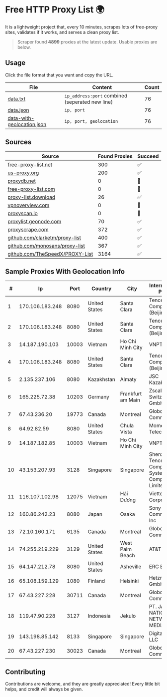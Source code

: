 
# Free HTTP Proxy List 🌍

It is a lightweight project that, every 10 minutes, scrapes lots of free-proxy sites, validates if it works, and serves a clean proxy list.


> Scraper found **4899** proxies at the latest update. Usable proxies are below.

## Usage

Click the file format that you want and copy the URL.


|File|Content|Count|
|----|-------|-----|
|[data.txt](https://raw.githubusercontent.com/themiralay/Proxy-List-World/master/data.txt)|`ip_address:port` combined (seperated new line)|76|
|[data.json](https://raw.githubusercontent.com/themiralay/Proxy-List-World/master/data.json)|`ip, port`|76|
|[data-with-geolocation.json](https://raw.githubusercontent.com/themiralay/Proxy-List-World/master/data-with-geolocation.json)|`ip, port, geolocation`|76|

## Sources

|Source|Found Proxies|Succeed|
|------|-------------|-------|
|[free-proxy-list.net](https://free-proxy-list.net)|300|✅|
|[us-proxy.org](https://www.us-proxy.org)|200|✅|
|[proxydb.net](http://proxydb.net)|0|🚫|
|[free-proxy-list.com](https://free-proxy-list.com/?page=&port=&type%5B%5D=http&type%5B%5D=https&up_time=0&search=Search)|0|🚫|
|[proxy-list.download](https://www.proxy-list.download/HTTP)|26|✅|
|[vpnoverview.com](https://vpnoverview.com/privacy/anonymous-browsing/free-proxy-servers)|0|🚫|
|[proxyscan.io](https://www.proxyscan.io)|0|🚫|
|[proxylist.geonode.com](https://proxylist.geonode.com/api/proxy-list?limit=300&page=1&sort_by=lastChecked&sort_type=desc&protocols=http,https)|70|✅|
|[proxyscrape.com](https://api.proxyscrape.com/v2/?request=displayproxies&protocol=http&timeout=10000&country=all&ssl=all&anonymity=all)|372|✅|
|[github.com/clarketm/proxy-list](https://raw.githubusercontent.com/clarketm/proxy-list/master/proxy-list-raw.txt)|400|✅|
|[github.com/monosans/proxy-list](https://raw.githubusercontent.com/monosans/proxy-list/main/proxies/http.txt)|367|✅|
|[github.com/TheSpeedX/PROXY-List](https://raw.githubusercontent.com/TheSpeedX/PROXY-List/master/http.txt)|3164|✅|


## Sample Proxies With Geolocation Info

|#|Ip|Port|Country|City|Internet Service Provider|
|-|--|----|-------|----|-------------------------|
|1|170.106.183.248|8080|United States|Santa Clara|Tencent Cloud Computing (Beijing) Co|
|2|170.106.183.248|8080|United States|Santa Clara|Tencent Cloud Computing (Beijing) Co|
|3|14.187.190.103|10003|Vietnam|Ho Chi Minh City|VNPT|
|4|170.106.183.248|8080|United States|Santa Clara|Tencent Cloud Computing (Beijing) Co|
|5|2.135.237.106|8080|Kazakhstan|Almaty|JSC Kazakhtelecom|
|6|165.225.72.38|10203|Germany|Frankfurt am Main|Zscaler Switzerland GmbH|
|7|67.43.236.20|19773|Canada|Montreal|GloboTech Communications|
|8|64.92.82.59|8080|United States|Chula Vista|Momentum Telecom, Inc.|
|9|14.187.182.85|10003|Vietnam|Ho Chi Minh City|VNPT|
|10|43.153.207.93|3128|Singapore|Singapore|Shenzhen Tencent Computer Systems Company Limited|
|11|116.107.102.98|12075|Vietnam|Hải Dương|Viettel Corporation|
|12|160.86.242.23|8080|Japan|Osaka|Sony Network Communications Inc|
|13|72.10.160.171|6135|Canada|Montreal|GloboTech Communications|
|14|74.255.219.229|3129|United States|West Palm Beach|AT&T Corp.|
|15|64.147.212.78|8080|United States|Asheville|ERC Broadband|
|16|65.108.159.129|1080|Finland|Helsinki|Hetzner Online GmbH|
|17|67.43.227.228|30711|Canada|Montreal|GloboTech Communications|
|18|119.47.90.228|3127|Indonesia|Jekulo|PT. JAWA POS NATIONAL NETWORK MEDIALINK|
|19|143.198.85.142|8133|Singapore|Singapore|DigitalOcean, LLC|
|20|67.43.227.230|30023|Canada|Montreal|GloboTech Communications|



## Contributing

Contributions are welcome, and they are greatly appreciated! Every
little bit helps, and credit will always be given.

